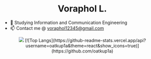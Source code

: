 <h1 align="center">Voraphol L.</h1>

- 🔭 Studying Information and Communication Engineering
- 📫 Contact me @ voraphol12345@gmail.com


<p align="center">
  <a href="https://github.com/oatkup1a"><img src="https://github-readme-stats-git-masterrstaa-rickstaa.vercel.app/api/top-langs/?username=oatkup1a&hide_border=true&layout=compact&show_icons=true"></a>
[![Top Langs](https://github-readme-stats.vercel.app/api?username=oatkup1a&theme=react&show_icons=true)](https://github.com/oatkup1a)
